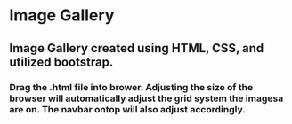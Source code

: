 # Image Gallery

## Image Gallery created using HTML, CSS, and utilized bootstrap. 
### Drag the .html file into brower. Adjusting the size of the browser will automatically adjust the grid system the imagesa are on. The navbar ontop will also adjust accordingly.